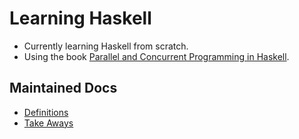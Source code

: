 # Learning Haskell
- Currently learning Haskell from scratch.
- Using the book [Parallel and Concurrent Programming in Haskell](http://www.amazon.com/Parallel-Concurrent-Programming-Haskell-Multithreaded/dp/1449335942).

## Maintained Docs
- [Definitions](https://github.com/cevaris/haskell_concurrency/blob/master/docs/definitions.md)
- [Take Aways](https://github.com/cevaris/haskell_concurrency/blob/master/docs/take-aways.md)
